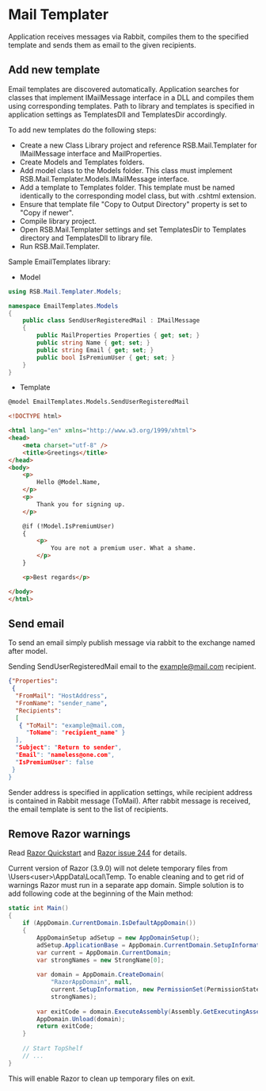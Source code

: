 # Mail Templater

Application receives messages via Rabbit, compiles them to the specified template and sends them as email to the
given recipients.

## Add new template

Email templates are discovered automatically. Application searches for classes that implement IMailMessage interface
in a DLL and compiles them using corresponding templates. Path to library and templates is specified in application
settings as TemplatesDll and TemplatesDir accordingly.

To add new templates do the following steps:
* Create a new Class Library project and reference RSB.Mail.Templater for IMailMessage interface
and MailProperties.
* Create Models and Templates folders.
* Add model class to the Models folder. This class must implement RSB.Mail.Templater.Models.IMailMessage interface.
* Add a template to Templates folder. This template must be named identically to the corresponding model class, but
with .cshtml extension.
* Ensure that template file "Copy to Output Directory" property is set to "Copy if newer".
* Compile library project.
* Open RSB.Mail.Templater settings and set TemplatesDir to Templates directory and TemplatesDll to library file.
* Run RSB.Mail.Templater.

Sample EmailTemplates library:

* Model
```cs
using RSB.Mail.Templater.Models;

namespace EmailTemplates.Models
{
    public class SendUserRegisteredMail : IMailMessage
    {
        public MailProperties Properties { get; set; }
        public string Name { get; set; }
        public string Email { get; set; }
        public bool IsPremiumUser { get; set; }
    }
}
```

* Template

```html
@model EmailTemplates.Models.SendUserRegisteredMail

<!DOCTYPE html>

<html lang="en" xmlns="http://www.w3.org/1999/xhtml">
<head>
    <meta charset="utf-8" />
    <title>Greetings</title>
</head>
<body>
    <p>
        Hello @Model.Name,
    </p>
    <p>
        Thank you for signing up.
    </p>

    @if (!Model.IsPremiumUser)
    {
        <p>
            You are not a premium user. What a shame.
        </p>
    }

    <p>Best regards</p>

</body>
</html>
```


## Send email

To send an email simply publish message via rabbit to the exchange named after model.

Sending SendUserRegisteredMail email to the example@mail.com recipient.

```json
{"Properties": 
 {
  "FromMail": "HostAddress",
  "FromName": "sender_name",
  "Recipients":
  [
   { "ToMail": "example@mail.com,
     "ToName": "recipient_name" }
  ],
  "Subject": "Return to sender",
  "Email": "nameless@one.com",
  "IsPremiumUser": false
 }
}
```

Sender address is specified in application settings, while recipient address is contained in Rabbit message (ToMail).
After rabbit message is received, the email template is sent to the list of recipients.

## Remove Razor warnings

Read [Razor Quickstart](https://antaris.github.io/RazorEngine/) and 
[Razor issue 244](https://github.com/Antaris/RazorEngine/issues/244) for details.

Current version of Razor (3.9.0) will not delete temporary files from \Users\<user>\AppData\Local\Temp. To
enable cleaning and to get rid of warnings Razor must run in a separate app domain. Simple solution is to
add following code at the beginning of the Main method:

```cs
static int Main()
{
	if (AppDomain.CurrentDomain.IsDefaultAppDomain())
	{
		AppDomainSetup adSetup = new AppDomainSetup();
		adSetup.ApplicationBase = AppDomain.CurrentDomain.SetupInformation.ApplicationBase;
		var current = AppDomain.CurrentDomain;
		var strongNames = new StrongName[0];
		
		var domain = AppDomain.CreateDomain(
			"RazorAppDomain", null,
			current.SetupInformation, new PermissionSet(PermissionState.Unrestricted),
			strongNames);
		
		var exitCode = domain.ExecuteAssembly(Assembly.GetExecutingAssembly().Location);
		AppDomain.Unload(domain);
		return exitCode;
	}
	
	// Start TopShelf
	// ...
}
```			

This will enable Razor to clean up temporary files on exit.

